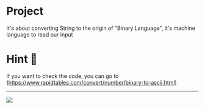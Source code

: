 # Project 	
It's about converting String to the origin of "Binary Language", it's machine language to read our input 
# Hint :smiling_face_with_three_hearts:	
If you want to check the code, you can go to (https://www.rapidtables.com/convert/number/binary-to-ascii.html)

---------------------------------------------
![](https://miro.medium.com/max/1400/1*HClbbUTEEzekU31ae3ZGnA.png)
